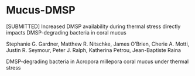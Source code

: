 # Mucus-DMSP

[SUBMITTED] Increased DMSP availability during thermal stress directly impacts DMSP-degrading bacteria in coral mucus

Stephanie G. Gardner, Matthew R. Nitschke, James O’Brien, Cherie A. Motti, Justin R. Seymour, Peter J. Ralph, Katherina Petrou, Jean-Baptiste Raina

DMSP-degrading bacteria in Acropora millepora coral mucus under thermal stress
